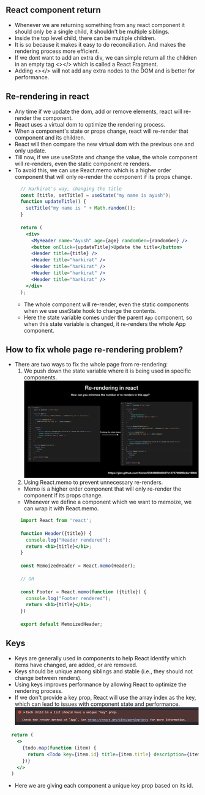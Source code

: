 ## React component return
- Whenever we are returning something from any react component it should only be a single child, it shouldn't be multiple siblings.
- Inside the top level child, there can be multiple children.
- It is so because it makes it easy to do reconciliation. And makes the rendering process more efficient.
- If we dont want to add an extra div, we can simple return all the children in an empty tag <></> which is called a React Fragment.
- Adding <></> will not add any extra nodes to the DOM and is better for performance.

## Re-rendering in react

- Any time if we update the dom, add or remove elements, react will re-render the component.
- React uses a virtual dom to optimize the rendering process.
- When a component's state or props change, react will re-render that component and its children.
- React will then compare the new virtual dom with the previous one and only update.
- Till now, if we use useState and change the value, the whole component will re-renders, even the static component re renders.
- To avoid this, we can use React.memo which is a higher order component that will only re-render the component if its props change.
  ```jsx
    // Harkirat's way, changing the title
    const [title, setTitle] = useState("my name is ayush");
    function updateTitle() {
      setTitle("my name is " + Math.random());
    }

    return (
      <div>
        <MyHeader name="Ayush" age={age} randomGen={randomGen} />
        <button onClick={updateTitle}>Update the title</button>
        <Header title={title} />
        <Header title="harkirat" />
        <Header title="harkirat" />
        <Header title="harkirat" />
        <Header title="harkirat" />
      </div>
    );
  ```
  - The whole component will re-render, even the static components when we use useState hook to change the contents.
  - Here the state variable comes under the parent `App` component, so when this state variable is changed, it re-renders the whole App 
  component.

## How to fix whole page re-rendering problem?
- There are two ways to fix the whole page from re-rendering:
  1. We push down the state variable where it is being used in specific components.
    ![alt text](image.png)
  2. Using React.memo to prevent unnecessary re-renders.
    - Memo is a higher order component that will only re-render the component if its props change.
    - Whenever we define a component which we want to memoize, we can wrap it with React.memo.
    ```jsx
      import React from 'react';

      function Header({title}) {
        console.log("Header rendered");
        return <h1>{title}</h1>;
      }

      const MemoizedHeader = React.memo(Header);

      // OR

      const Footer = React.memo(function ({title}) {
        console.log("Footer rendered");
        return <h1>{title}</h1>;
      })

      export default MemoizedHeader;
    ```

## Keys
- Keys are generally used in components to help React identify which items have changed, are added, or are removed.
- Keys should be unique among siblings and stable (i.e., they should not change between renders).
- Using keys improves performance by allowing React to optimize the rendering process.
- If we don't provide a key prop, React will use the array index as the key, which can lead to issues with component state and performance.
  ![alt text](image-1.png)
```jsx
  return (
    <>
      {todo.map(function (item) {
        return <Todo key={item.id} title={item.title} description={item.description} />;
      })}
    </>
  )
```
  - Here we are giving each component a unique key prop based on its id.